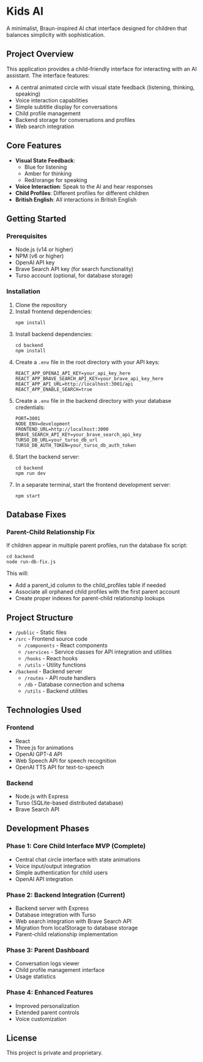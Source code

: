 # Kids AI

A minimalist, Braun-inspired AI chat interface designed for children that balances simplicity with sophistication.

## Project Overview

This application provides a child-friendly interface for interacting with an AI assistant. The interface features:

- A central animated circle with visual state feedback (listening, thinking, speaking)
- Voice interaction capabilities
- Simple subtitle display for conversations
- Child profile management
- Backend storage for conversations and profiles
- Web search integration

## Core Features

- **Visual State Feedback**: 
  - Blue for listening
  - Amber for thinking
  - Red/orange for speaking
- **Voice Interaction**: Speak to the AI and hear responses
- **Child Profiles**: Different profiles for different children
- **British English**: All interactions in British English

## Getting Started

### Prerequisites

- Node.js (v14 or higher)
- NPM (v6 or higher)
- OpenAI API key
- Brave Search API key (for search functionality)
- Turso account (optional, for database storage)

### Installation

1. Clone the repository
2. Install frontend dependencies:
   ```
   npm install
   ```
3. Install backend dependencies:
   ```
   cd backend
   npm install
   ```
4. Create a `.env` file in the root directory with your API keys:
   ```
   REACT_APP_OPENAI_API_KEY=your_api_key_here
   REACT_APP_BRAVE_SEARCH_API_KEY=your_brave_api_key_here
   REACT_APP_API_URL=http://localhost:3001/api
   REACT_APP_ENABLE_SEARCH=true
   ```
5. Create a `.env` file in the backend directory with your database credentials:
   ```
   PORT=3001
   NODE_ENV=development
   FRONTEND_URL=http://localhost:3000
   BRAVE_SEARCH_API_KEY=your_brave_search_api_key
   TURSO_DB_URL=your_turso_db_url
   TURSO_DB_AUTH_TOKEN=your_turso_db_auth_token
   ```
6. Start the backend server:
   ```
   cd backend
   npm run dev
   ```
7. In a separate terminal, start the frontend development server:
   ```
   npm start
   ```

## Database Fixes

### Parent-Child Relationship Fix
If children appear in multiple parent profiles, run the database fix script:

```
cd backend
node run-db-fix.js
```

This will:
- Add a parent_id column to the child_profiles table if needed
- Associate all orphaned child profiles with the first parent account
- Create proper indexes for parent-child relationship lookups

## Project Structure

- `/public` - Static files
- `/src` - Frontend source code
  - `/components` - React components
  - `/services` - Service classes for API integration and utilities
  - `/hooks` - React hooks
  - `/utils` - Utility functions
- `/backend` - Backend server
  - `/routes` - API route handlers
  - `/db` - Database connection and schema
  - `/utils` - Backend utilities

## Technologies Used

### Frontend
- React
- Three.js for animations
- OpenAI GPT-4 API
- Web Speech API for speech recognition
- OpenAI TTS API for text-to-speech

### Backend
- Node.js with Express
- Turso (SQLite-based distributed database)
- Brave Search API

## Development Phases

### Phase 1: Core Child Interface MVP (Complete)
- Central chat circle interface with state animations
- Voice input/output integration
- Simple authentication for child users
- OpenAI API integration

### Phase 2: Backend Integration (Current)
- Backend server with Express
- Database integration with Turso
- Web search integration with Brave Search API
- Migration from localStorage to database storage
- Parent-child relationship implementation

### Phase 3: Parent Dashboard
- Conversation logs viewer
- Child profile management interface
- Usage statistics

### Phase 4: Enhanced Features
- Improved personalization
- Extended parent controls
- Voice customization

## License

This project is private and proprietary.
